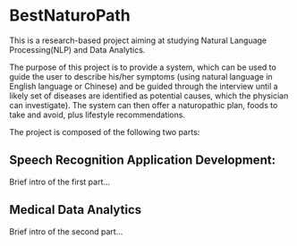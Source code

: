 # BestNaturoPath

This is a research-based project aiming at studying Natural Language Processing(NLP) and Data Analytics.

The purpose of this project is to provide a system, which can be used to guide the user to describe his/her symptoms (using natural language in English language or Chinese) and be guided through the interview until a likely set of diseases are identified as potential causes, which the physician can investigate).  The system can then offer a naturopathic plan, foods to take and avoid, plus lifestyle recommendations.  

The project is composed of the following two parts:

## Speech Recognition Application Development:
Brief intro of the first part... 

## Medical Data Analytics
Brief intro of the second part...